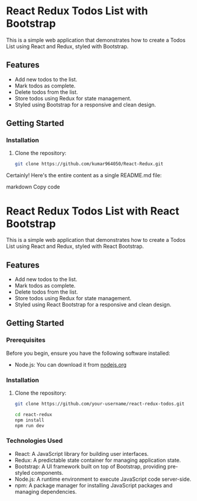 # React Redux Todos List with Bootstrap

This is a simple web application that demonstrates how to create a Todos List using React and Redux, styled with Bootstrap.

## Features

- Add new todos to the list.
- Mark todos as complete.
- Delete todos from the list.
- Store todos using Redux for state management.
- Styled using Bootstrap for a responsive and clean design.

## Getting Started



### Installation

1. Clone the repository:

   ```sh
   git clone https://github.com/kumar964050/React-Redux.git
   
Certainly! Here's the entire content as a single README.md file:

markdown
Copy code
# React Redux Todos List with React Bootstrap

This is a simple web application that demonstrates how to create a Todos List using React and Redux, styled with React Bootstrap.

## Features

- Add new todos to the list.
- Mark todos as complete.
- Delete todos from the list.
- Store todos using Redux for state management.
- Styled using React Bootstrap for a responsive and clean design.

## Getting Started

### Prerequisites

Before you begin, ensure you have the following software installed:

- Node.js: You can download it from [nodejs.org](https://nodejs.org/)

### Installation

1. Clone the repository:

   ```sh
   git clone https://github.com/your-username/react-redux-todos.git

   cd react-redux
   npm install
   npm run dev
### Technologies Used
- React: A JavaScript library for building user interfaces.
- Redux: A predictable state container for managing application state.
- Bootstrap: A UI framework built on top of Bootstrap, providing pre-styled components.
- Node.js: A runtime environment to execute JavaScript code server-side.
- npm: A package manager for installing JavaScript packages and managing dependencies.


